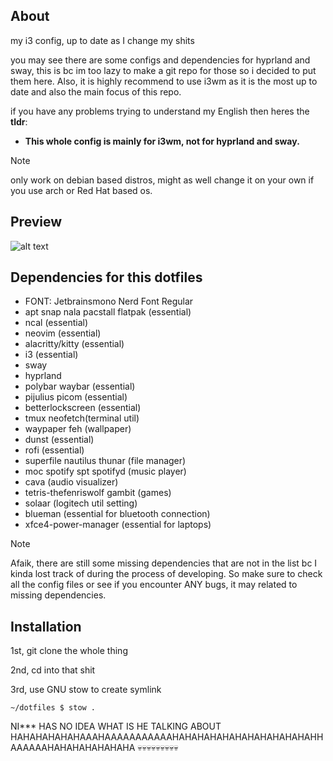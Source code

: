 ## About
my i3 config, up to date as I change my shits

you may see there are some configs and dependencies for hyprland and sway, this is bc im too lazy to make a git repo for those so i decided to put them here. Also, it is highly recommend to use i3wm as it is the most up to date and also the main focus of this repo.

if you have any problems trying to understand my English then heres the **tldr**: 
- **This whole config is mainly for i3wm, not for hyprland and sway.**

> [!NOTE]
> only work on debian based distros, might as well change it on your own if you use arch or Red Hat based os.

## Preview
![alt text](https://github.com/Xgameisdabest/my-i3-config-dotfiles/blob/main/preview.jpg?raw=true)

## Dependencies for this dotfiles
- FONT: Jetbrainsmono Nerd Font Regular
- apt snap nala pacstall flatpak (essential)
- ncal (essential)
- neovim (essential)
- alacritty/kitty (essential)
- i3 (essential)
- sway
- hyprland
- polybar waybar (essential)
- pijulius picom (essential)
- betterlockscreen (essential)
- tmux neofetch(terminal util)
- waypaper feh (wallpaper)
- dunst (essential)
- rofi (essential)
- superfile nautilus thunar (file manager)
- moc spotify spt spotifyd (music player)
- cava (audio visualizer)
- tetris-thefenriswolf gambit (games)
- solaar (logitech util setting)
- blueman (essential for bluetooth connection)
- xfce4-power-manager (essential for laptops)


> [!NOTE]
> Afaik, there are still some missing dependencies that are not in the list bc I kinda lost track of during the process of developing. So make sure to check all the config files or see if you encounter ANY bugs, it may related to missing dependencies.

## Installation

1st, git clone the whole thing

2nd, cd into that shit

3rd, use GNU stow to create symlink

``````
~/dotfiles $ stow .
``````

NI*** HAS NO IDEA WHAT IS HE TALKING ABOUT HAHAHAHAHAHAAAHAAAAAAAAAAAHAHAHAHAHAHAHAHAHAHAHAHHAAAAAAHAHAHAHAHAHAHA 💀💀💀💀💀💀💀💀💀

